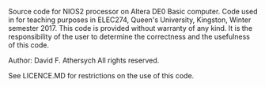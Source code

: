 Source code for NIOS2 processor on Altera DE0 Basic computer.  Code used in
for teaching purposes in
   ELEC274, Queen's University, Kingston, Winter semester 2017.
This code is provided without warranty of any kind.  It is the responsibility
of the user to determine the correctness and the usefulness of this code.

Author:  David F. Athersych
All rights reserved.

See LICENCE.MD for restrictions on the use of this code.
